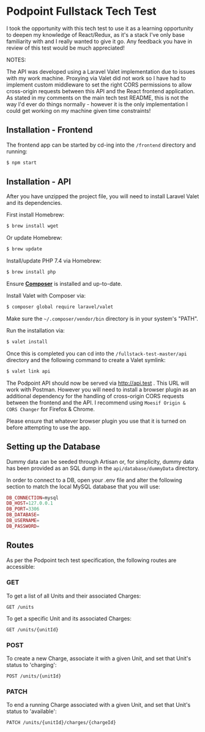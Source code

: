 
# Podpoint Fullstack Tech Test

I took the opportunity with this tech test to use it as a learning opportunity to deepen my knowledge of React/Redux, 
as it's a stack I've only base familiarity with and I really wanted to give it go. Any feedback you have in review of 
this test would be much appreciated! 

NOTES: 

The API was developed using a Laravel Valet implementation due to issues with my work machine. Proxying via Valet did not
work so I have had to implement custom middleware to set the right CORS permissions to allow cross-origin requests between
this API and the React frontend application. As stated in my comments on the main tech test README, this is not the way I'd
ever do things normally - however it is the only implementation I could get working on my machine given time constraints!

## Installation - Frontend

The frontend app can be started by cd-ing into the `/frontend` directory and running:

```bash
$ npm start
``` 

## Installation - API

After you have unzipped the project file, you will need to install Laravel Valet and its dependencies.

First install Homebrew:

```bash
$ brew install wget
```

Or update Homebrew:

```bash
$ brew update
```

Install/update PHP 7.4 via Homebrew:

```bash
$ brew install php
```

Ensure **[Composer](https://getcomposer.org/)** is installed and up-to-date. 

Install Valet with Composer via:
 ```bash 
$ composer global require laravel/valet 
```

Make sure the `~/.composer/vendor/bin` directory is in your system's "PATH".

Run the installation via: 

```bash 
$ valet install
```

Once this is completed you can cd into the `/fullstack-test-master/api` directory and the following command to create a Valet symlink:

```bash
$ valet link api
```

The Podpoint API should now be served via http://api.test . This URL will work with Postman. However you will need to install 
a browser plugin as an additional dependency for the handling of cross-origin CORS requests between the frontend and the API. 
I recommend using `Moesif Origin & CORS Changer` for Firefox & Chrome.

Please ensure that whatever browser plugin you use that it is turned on before attempting to use the app.

## Setting up the Database

Dummy data can be seeded through Artisan or, for simplicity, dummy data has been provided as an SQL dump in the 
`api/database/dummyData` directory.

In order to connect to a DB, open your .env file and alter the following section to match the local MySQL database that you will use:

```php
DB_CONNECTION=mysql
DB_HOST=127.0.0.1
DB_PORT=3306
DB_DATABASE=  
DB_USERNAME=  
DB_PASSWORD= 
```

## Routes

As per the Podpoint tech test specification, the following routes are accessible:

### GET

To get a list of all Units and their associated Charges:

```
GET /units
```

To get a specific Unit and its associated Charges:

```
GET /units/{unitId}
```

### POST

To create a new Charge, associate it with a given Unit, and set that Unit's status to 'charging':

```
POST /units/{unitId}
```

### PATCH

To end a running Charge associated with a given Unit, and set that Unit's status to 'available':

```
PATCH /units/{unitId}/charges/{chargeId}
```
